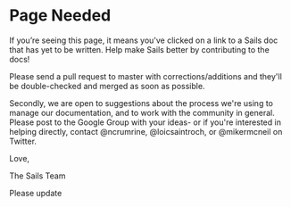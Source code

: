 # Page Needed

If you&rsquo;re seeing this page, it means you've clicked on a link to a Sails doc that has yet to be written.  Help make Sails better by contributing to the docs!

Please send a pull request to master with corrections/additions and they'll be double-checked and merged as soon as possible.

Secondly, we are open to suggestions about the process we're using to manage our documentation, and to work with the community in general. Please post to the Google Group with your ideas- or if you're interested in helping directly, contact @ncrumrine, @loicsaintroch, or @mikermcneil on Twitter.

Love,

The Sails Team

Please update 
